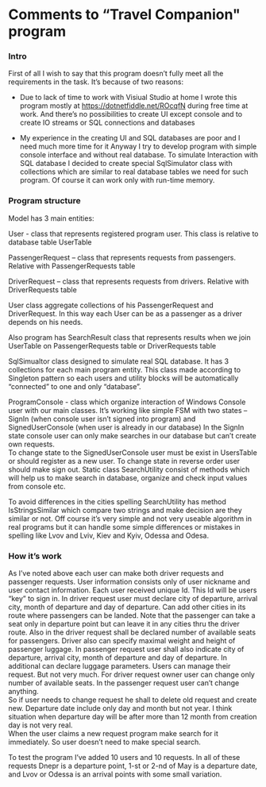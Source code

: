 <h1>Comments   to “Travel Companion" program</h1>

<h3>Intro</h3>  


First of all I wish to say that this program doesn’t fully meet all the requirements in the task. 
 It’s because of two reasons:
-	Due to lack of time to work with Visiual Studio at home I wrote this program mostly at https://dotnetfiddle.net/ROcqfN  during free time at work.  And there’s no possibilities to create UI except console and to create IO streams or SQL connections and databases 

-	My experience in the creating UI and SQL databases are poor and I need much more time for it
Anyway I try to develop program with simple console interface and without real database.  To simulate 
Interaction with SQL database I decided to create special SqlSimulator class with collections which are similar to  real database tables we need for such program.  Of course it can work only with run-time memory.

<h3>Program structure</h3>  


Model  has 3 main entities:

User -  class that represents registered program user. This class is relative to database table UserTable

PassengerRequest – class that represents requests from passengers.  Relative with PassengerRequests table 

DriverRequest – class that represents requests from drivers.  Relative with DriverRequests table 

User class aggregate collections of  his PassengerRequest  and DriverRequest.   In this way each User 
can be as a passenger as a driver depends on his needs.  

Also program has SearchResult class that represents results when we join UserTable on PassengerRequests  table or DriverRequests table

SqlSimualtor class designed to simulate real SQL database.  It has 3 collections for each main program entity.  This class made according to Singleton pattern so each users and utility blocks will be automatically “connected” to one and only “database”. 


ProgramConsole  - class which organize interaction of   Windows Console user   with our main classes. 
It’s working like simple FSM with two states – SignIn (when console user isn’t signed into program) 
and SignedUserConsole (when user is already in our database) 
In the SignIn state console user can only make searches in our database but can’t create own requests.   
 To change state to the SignedUserConsole user must be exist in UsersTable or should register as a new user.    To change state in reverse order user should make sign out. 
Static class SearchUtility  consist of methods which will help us to make search in database, organize and  check input values from console etc.

To avoid differences in the cities spelling SearchUtility has method IsStringsSimilar which compare two strings 
and make decision are they similar or not.  Off course it’s very simple and not very useable algorithm in real programs but it can handle some simple differences or mistakes in spelling like Lvov and Lviv, Kiev and Kyiv, Odessa and Odesa. 


<h3>How it’s work</h3>


As I’ve noted above each user can make both driver requests and passenger requests.  User information consists only of user nickname and user contact information.  Each user received unique Id.  This Id will be users “key” to sign in. 
In driver request user must declare city of departure, arrival city, month of departure and day of departure.   Can add other cities in its route where passengers can be landed. Note that the passenger can take a seat only in departure point but can leave it in any cities thru the driver route.   Also in the driver request shall be declared number of available seats for passengers.   Driver also can specify maximal weight and height of passenger luggage. 
In passenger request user shall also indicate city of departure, arrival city, month of departure and day of departure.  In additional can declare luggage parameters. 
Users can manage their request.  But not very  much.   For driver request owner user can change only 
number of available seats. In the passenger request user can’t change anything.  
So if user needs to change request he shall to delete old request and create new. 
Departure date include only day and month but not year.  I think situation when departure day will be after more than 12 month from creation day is not very real.  
When the user claims a new request program make search for it immediately.  So user doesn’t need to make special search. 

To test the program I’ve added 10 users and 10 requests.  In all of these requests Dnepr is a departure point, 1-st or 2-nd of May is a departure date, and Lvov or Odessa is  an arrival points with some small variation. 
